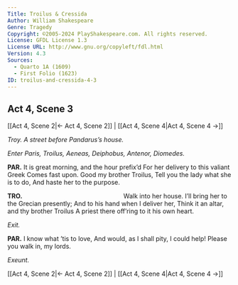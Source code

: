 ```yaml
---
Title: Troilus & Cressida
Author: William Shakespeare
Genre: Tragedy
Copyright: ©2005-2024 PlayShakespeare.com. All rights reserved.
License: GFDL License 1.3
License URL: http://www.gnu.org/copyleft/fdl.html
Version: 4.3
Sources:
  - Quarto 1A (1609)
  - First Folio (1623)
ID: troilus-and-cressida-4-3
---
```


## Act 4, Scene 3
[[Act 4, Scene 2|← Act 4, Scene 2]] | [[Act 4, Scene 4|Act 4, Scene 4 →]]

*Troy. A street before Pandarus’s house.*

*Enter Paris, Troilus, Aeneas, Deiphobus, Antenor, Diomedes.*

**PAR.**
It is great morning, and the hour prefix’d
For her delivery to this valiant Greek
Comes fast upon. Good my brother Troilus,
Tell you the lady what she is to do,
And haste her to the purpose.

**TRO.**
                Walk into her house.
I’ll bring her to the Grecian presently;
And to his hand when I deliver her,
Think it an altar, and thy brother Troilus
A priest there off’ring to it his own heart.

*Exit.*

**PAR.**
I know what ’tis to love,
And would, as I shall pity, I could help!
Please you walk in, my lords.

*Exeunt.*

[[Act 4, Scene 2|← Act 4, Scene 2]] | [[Act 4, Scene 4|Act 4, Scene 4 →]]